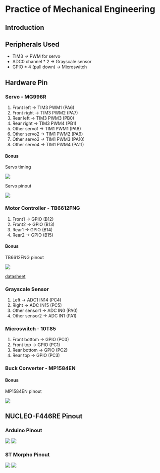 # Practice of Mechanical Engineering

## Introduction

## Peripherals Used

- TIM3 -> PWM for servo
- ADC0 channel * 2 -> Grayscale sensor
- GPIO * 4 (pull down) -> Microswitch

## Hardware Pin

### Servo - MG996R

1. Front left -> TIM3 PWM1 (PA6)
2. Front right -> TIM3 PWM2 (PA7)
3. Rear left -> TIM3 PWM3 (PB0)
4. Rear right -> TIM3 PWM4 (PB1)
5. Other servo1 -> TIM1 PWM1 (PA8)
6. Other servo2 -> TIM1 PWM2 (PA9)
7. Other servo3 -> TIM1 PWM3 (PA10)
8. Other servo4 -> TIM1 PWM4 (PA11)

#### Bonus

Servo timing

![](https://upload.wikimedia.org/wikipedia/commons/thumb/6/6c/Servomotor_Timing_Diagram.svg/1280px-Servomotor_Timing_Diagram.svg.png)

Servo pinout

![](https://www.botnroll.com/11296-medium_default/mg996r-servo-metal-gear-high-torque.jpg)

### Motor Controller - TB6612FNG

1. Front1 -> GPIO (B12)
2. Front2 -> GPIO (B13)
3. Rear1 -> GPIO (B14)
4. Rear2 -> GPIO (B15)

#### Bonus

TB6612FNG pinout

![](https://content.instructables.com/FCN/O9VG/JHATTMWR/FCNO9VGJHATTMWR.png)

[datasheet](https://www.sparkfun.com/datasheets/Robotics/TB6612FNG.pdf)

### Grayscale Sensor

1. Left -> ADC1 IN14 (PC4)
2. Right -> ADC IN15 (PC5)
3. Other sensor1 -> ADC IN0 (PA0)
4. Other sensor2 -> ADC IN1 (PA1)

### Microswitch - 10T85

1. Front bottom -> GPIO (PC0)
2. Front top -> GPIO (PC1)
3. Rear bottom -> GPIO (PC2)
4. Rear top -> GPIO (PC3)

### Buck Converter - MP1584EN

#### Bonus

MP1584EN pinout

![](https://components101.com/sites/default/files/component_pin/MP1584-Pinout.jpg)

## NUCLEO-F446RE Pinout

### Arduino Pinout

![](https://os.mbed.com/media/uploads/jeromecoutant/nucleo_f446re_arduino_left_2021_10_26.png)
![](https://os.mbed.com/media/uploads/jeromecoutant/nucleo_f446re_arduino_right_2021_10_26.png)

### ST Morpho Pinout

![](https://os.mbed.com/media/uploads/jeromecoutant/nucleo_f446re_morpho_left_2021_10_26.png)
![](https://os.mbed.com/media/uploads/jeromecoutant/nucleo_f446re_morpho_right_2021_10_26.png)
